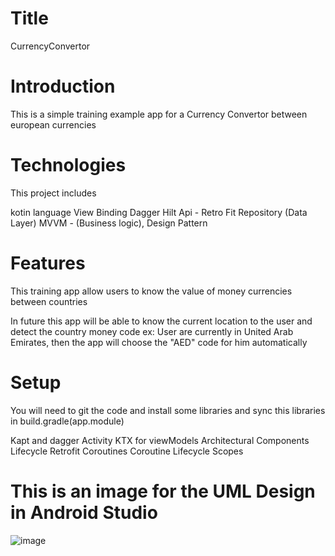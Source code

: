 # Title 
CurrencyConvertor

# Introduction
This is a simple training example app for a Currency Convertor between european currencies 

# Technologies 
This project includes 

kotin language 
View Binding 
Dagger Hilt 
Api - Retro Fit
Repository (Data Layer)
MVVM - (Business logic), Design Pattern

# Features 
This training app allow users to know the value of money currencies between countries

In future this app will be able to know the current location to the user and detect the country money code 
ex: User are currently in United Arab Emirates, then the app will choose the "AED" code for him automatically

# Setup
You will need to git the code and install some libraries and sync this libraries in build.gradle(app.module) 

Kapt and dagger
Activity KTX for viewModels
Architectural Components
Lifecycle
Retrofit
Coroutines
Coroutine Lifecycle Scopes

# This is an image for the UML Design in Android Studio
![image](https://user-images.githubusercontent.com/83177969/209004359-c1dfab33-f393-439e-b716-6eb18c3bf254.png)




   
